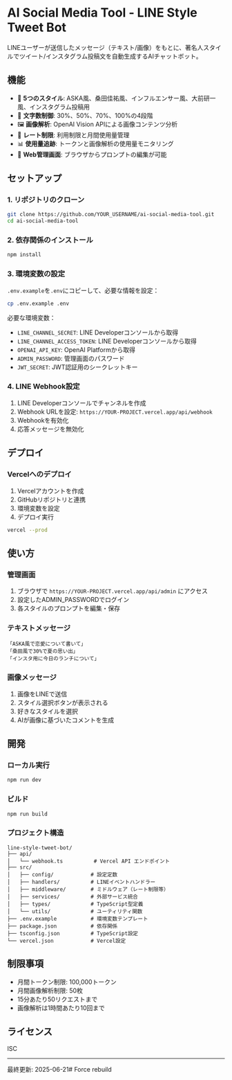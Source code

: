 # AI Social Media Tool - LINE Style Tweet Bot

LINEユーザーが送信したメッセージ（テキスト/画像）をもとに、著名人スタイルでツイート/インスタグラム投稿文を自動生成するAIチャットボット。

## 機能

- 🎨 **5つのスタイル**: ASKA風、桑田佳祐風、インフルエンサー風、大前研一風、インスタグラム投稿用
- 📝 **文字数制御**: 30%、50%、70%、100%の4段階
- 🖼️ **画像解析**: OpenAI Vision APIによる画像コンテンツ分析
- 🚦 **レート制限**: 利用制限と月間使用量管理
- 📊 **使用量追跡**: トークンと画像解析の使用量モニタリング
- 🔧 **Web管理画面**: ブラウザからプロンプトの編集が可能

## セットアップ

### 1. リポジトリのクローン

```bash
git clone https://github.com/YOUR_USERNAME/ai-social-media-tool.git
cd ai-social-media-tool
```

### 2. 依存関係のインストール

```bash
npm install
```

### 3. 環境変数の設定

`.env.example`を`.env`にコピーして、必要な情報を設定：

```bash
cp .env.example .env
```

必要な環境変数：
- `LINE_CHANNEL_SECRET`: LINE Developerコンソールから取得
- `LINE_CHANNEL_ACCESS_TOKEN`: LINE Developerコンソールから取得
- `OPENAI_API_KEY`: OpenAI Platformから取得
- `ADMIN_PASSWORD`: 管理画面のパスワード
- `JWT_SECRET`: JWT認証用のシークレットキー

### 4. LINE Webhook設定

1. LINE Developerコンソールでチャンネルを作成
2. Webhook URLを設定: `https://YOUR-PROJECT.vercel.app/api/webhook`
3. Webhookを有効化
4. 応答メッセージを無効化

## デプロイ

### Vercelへのデプロイ

1. Vercelアカウントを作成
2. GitHubリポジトリと連携
3. 環境変数を設定
4. デプロイ実行

```bash
vercel --prod
```

## 使い方

### 管理画面

1. ブラウザで `https://YOUR-PROJECT.vercel.app/api/admin` にアクセス
2. 設定したADMIN_PASSWORDでログイン
3. 各スタイルのプロンプトを編集・保存

### テキストメッセージ

```
「ASKA風で恋愛について書いて」
「桑田風で30%で夏の思い出」
「インスタ用に今日のランチについて」
```

### 画像メッセージ

1. 画像をLINEで送信
2. スタイル選択ボタンが表示される
3. 好きなスタイルを選択
4. AIが画像に基づいたコメントを生成

## 開発

### ローカル実行

```bash
npm run dev
```

### ビルド

```bash
npm run build
```

### プロジェクト構造

```
line-style-tweet-bot/
├── api/
│   └── webhook.ts          # Vercel API エンドポイント
├── src/
│   ├── config/            # 設定定数
│   ├── handlers/          # LINEイベントハンドラー
│   ├── middleware/        # ミドルウェア（レート制限等）
│   ├── services/          # 外部サービス統合
│   ├── types/             # TypeScript型定義
│   └── utils/             # ユーティリティ関数
├── .env.example           # 環境変数テンプレート
├── package.json           # 依存関係
├── tsconfig.json          # TypeScript設定
└── vercel.json            # Vercel設定
```

## 制限事項

- 月間トークン制限: 100,000トークン
- 月間画像解析制限: 50枚
- 15分あたり50リクエストまで
- 画像解析は1時間あたり10回まで

## ライセンス

ISC

---

最終更新: 2025-06-21# Force rebuild
